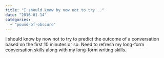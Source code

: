 ```yaml
---
title: "I should know by now not to try..."
date: "2016-01-14"
categories: 
  - "pound-of-obscure"
---
```


I should know by now not to try to predict the outcome of a conversation based on the first 10 minutes or so. Need to refresh my long-form conversation skills along with my long-form writing skills.
